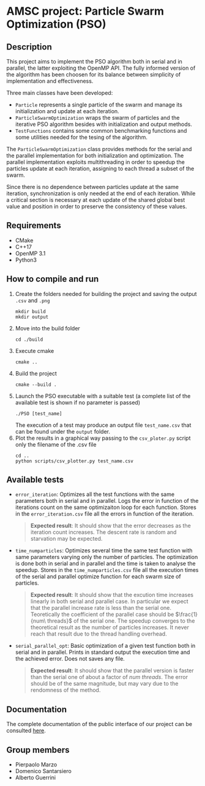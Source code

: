 # AMSC project: Particle Swarm Optimization (PSO)
## Description
This project aims to implement the PSO algorithm both in serial and in parallel, the latter exploiting the OpenMP API.
The fully informed version of the algorithm has been choosen for its balance between simplicity of implementation and effectiveness.

Three main classes have been developed:
- `Particle` represents a single particle of the swarm and manage its initialization and update at each iteration.
- `ParticleSwarmOptimization` wraps the swarm of particles and the iterative PSO algorithm besides with initialization and output methods. 
- `TestFunctions` contains some common benchmarking functions and some utilities needed for the tesing of the algorithm.

The `ParticleSwarmOptimization` class provides methods for the serial and the parallel implementation for both initialization and optimization.
The parallel implementation exploits multithreading in order to speedup the particles update at each iteration, assigning to each thread 
a subset of the swarm.

Since there is no dependence between particles update at the same iteration, synchronization is only needed at the end of each iteration.
While a critical section is necessary at each update of the shared global best value and position in order to preserve the consistency of these values.

## Requirements
- CMake
- C++17
- OpenMP 3.1
- Python3

## How to compile and run
1. Create the folders needed for building the project and saving the output `.csv` and `.png`
   ```
   mkdir build
   mkdir output
   ```
2. Move into the build folder
   ```
   cd ./build
   ```
3. Execute cmake
   ```
   cmake ..
   ```
4. Build the project
   ```
   cmake --build .
   ```
5. Launch the PSO executable with a suitable test (a complete list of the available test is shown if no parameter is passed)
   ```
   ./PSO [test_name]
   ```
   The execution of a test may produce an output file `test_name.csv` that can be found under the `output` folder.
6. Plot the results in a graphical way passing to the `csv_ploter.py` script only the filename of the .csv file
   ```
   cd ..
   python scripts/csv_plotter.py test_name.csv
   ```
## Available tests
- `error_iteration`: Optimizes all the test functions with the same parameters both in serial and in parallel. Logs the error in function of the iterations count on the same optimizaiton loop for each function. Stores in the `error_iteration.csv` file all the errors in function of the iteration.
  > **Expected result**: It should show that the error decreases as the iteration count increases. The descent rate is random and starvation may be expected.

- `time_numparticles`: Optimizes several time the same test function with same parameters varying only the number of particles. The optimization is done both in serial and in parallel and the time is taken to analyse the speedup. Stores in the `time_numparticles.csv` file all the execution times of the serial and parallel optimize function for each swarm size of particles.
  > **Expected result**: It should show that the excution time increases linearly in both serial and parallel case. In particular we expect that the parallel increase rate is less than 
  the serial one. Teoretically the coefficient of the parallel case should be $\frac{1}{num\ threads}$ of the serial one. The speedup converges to the theoretical result as the number 
  of particles increases. It never reach that result due to the thread handling overhead.

- `serial_parallel_opt`: Basic optimization of a given test function both in serial and in parallel. Prints in standard output the execution time and the achieved error. Does not saves any file.
  > **Expected result**: It should show that the parallel version is faster than the serial one of about a factor of $num\ threads$. The error should be of the same magnitude, but may 
  vary due to the rendomness of the method.

## Documentation
The complete documentation of the public interface of our project can be consulted [here](https://amsc22-23.github.io/PSO-marzo-santarsiero-guerrini/).

## Group members
- Pierpaolo Marzo
- Domenico Santarsiero
- Alberto Guerrini
